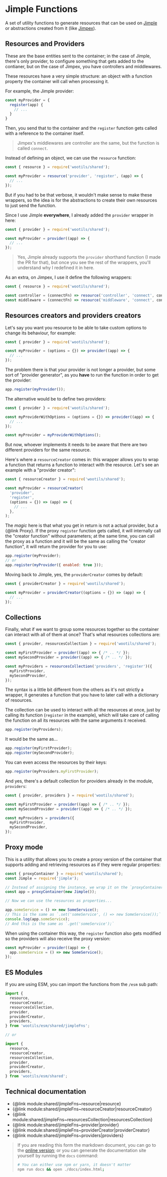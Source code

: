# Jimple Functions

A set of utility functions to generate resources that can be used on [Jimple](https://github.com/fjorgemota/jimple) or abstractions created from it (like [Jimpex](https://yarnpkg.com/package/jimpex)).

## Resources and Providers

These are the base entities sent to the container; in the case of Jimple, there's only provider, to configure something that gets added to the contianer, but on the case of Jimpex, you have controllers and middlewares.

These resources have a very simple structure: an object with a function property the container will call when processing it.

For example, the Jimple provider:

```js
const myProvider = {
  register(app) {
    // ...
  }
}
```

Then, you send that to the container and the `register` function gets called with a reference to the container itself.

> Jimpex's middlewares are controller are the same, but the function is called `connect`.

Instead of defining an object, we can use the `resource` function:

```js
const { resource } = require('wootils/shared');

const myProvider = resource('provider', 'register', (app) => {
  // ...
});
```

But if you had to be that verbose, it wouldn't make sense to make these wrappers, so the idea is for the abstractions to create their own resources to just send the function.

Since I use Jimple **everywhere**, I already added the `provider` wrapper in here:

```js
const { provider } = require('wootils/shared');

const myProvider = provider((app) => {
  // ...
});
```

> Yes, Jimple already supports the `provider` shorthand function (I made the PR for that), but once you see the rest of the wrappers, you'll understand why I redefined it in here.

As an extra, on Jimpex, I use it define the following wrappers:

```js
const { resource } = require('wootils/shared');

const controller = (connectFn) => resource('controller', 'connect', connectFn);
const middleware = (connectFn) => resource('middleware', 'connect', connectFn);
```

## Resources creators and providers creators

Let's say you want you resource to be able to take custom options to change its behaviour, for example:

```js
const { provider } = require('wootils/shared');

const myProvider = (options = {}) => provider((app) => {
  // ...
});
```

The problem there is that your provider is not longer a provider, but some sort of "provider generator", as you **have** to run the function in order to get the provider:

```js
app.register(myProvider());
```

The alternative would be to define two providers:

```js
const { provider } = require('wootils/shared');

const myProviderWithOptions = (options = {}) => provider((app) => {
  // ...
});

const myProvider = myProviderWithOptions();
```

But now, whoever implements it needs to be aware that there are two different providers for the same resource.

Here's where a `resourceCreator` comes in: this wrapper allows you to wrap a function that returns a function to interact with the resource. Let's see an example with a "provider creator":

```js
const { resourceCreator } = require('wootils/shared');

const myProvider = resourceCreator(
  'provider',
  'register',
  (options = {}) => (app) => {
    // ...
  },
);
```

The _magic_ here is that what you get in return is not a actual provider, but a {@link Proxy}. If the proxy `register` function gets called, it will internally call the "creator function" without parameters; at the same time, you can call the proxy as a function and it will be the same as calling the "creator function", it will return the provider for you to use:

```js
app.register(myProvider);
// or
app.register(myProvider({ enabled: true }));
```

Moving back to Jimple, yes, the `providerCreator` comes by default:

```js
const { providerCreator } = require('wootils/shared');

const myProvider = providerCreator((options = {}) => (app) => {
  // ...
});
```

## Collections

Finally, what if we want to group some resources together so the container can interact with all of them at once? That's what resources collections are:

```js
const { provider, resourcesCollection } = require('wootils/shared');

const myFirstProvider = provider((app) => { /* .. */ });
const mySecondProvider = provider((app) => { /* .. */ });

const myProviders = resourcesCollection('providers', 'register')({
  myFirstProvider,
  mySecondProvider,
});
```

The syntax is a little bit different from the others as it's not strictly a wrapper, it generates a function that you have to later call with a dictionary of resources.

The collection can be used to interact with all the resources at once, just by calling its function (`register` in the example), which will take care of calling the function on all its resources with the same arguments it received.

```js
app.register(myProviders);
```

It would be the same as...

```js
app.register(myFirstProvider);
app.register(mySecondProvider);
```

You can even access the resources by their keys:

```js
app.register(myProviders.myFirstProvider);
```

And yes, there's a default collection for providers already in the module, `providers`:

```js
const { provider, providers } = require('wootils/shared');

const myFirstProvider = provider((app) => { /* .. */ });
const mySecondProvider = provider((app) => { /* .. */ });

const myProviders = providers({
  myFirstProvider,
  mySecondProvider,
});
```

## Proxy mode

This is a utility that allows you to create a proxy version of the container that supports adding and retrieving resources as if they were regular properties:

```js
const { proxyContainer } = require('wootils/shared');
const Jimple = require('jimple');

// Instead of assigning the instance, we wrap it on the `proxyContainer` function.
const app = proxyContainer(new Jimple());

// Now we can use the resources as properties...

app.someService = () => new SomeService();
// This is the same as `.set('someService', () => new SomeService());`
console.log(app.someService);
// And this is the same as `.get('someService');`
```

When using the container this way, the `register` function also gets modified so the providers will also receive the proxy version:

```js
const myProvider = provider((app) => {
  app.someService = () => new SomeService();
});
```

## ES Modules

If you are using ESM, you can import the functions from the `/esm` sub path:

```js
import {
  resource,
  resourceCreator,
  resourcesCollection,
  provider,
  providerCreator,
  providers,
} from 'wootils/esm/shared/jimpleFns';

// or

import {
  resource,
  resourceCreator,
  resourcesCollection,
  provider,
  providerCreator,
  providers,
} from 'wootils/esm/shared';
```

## Technical documentation

- {@link module:shared/jimpleFns~resource|resource}
- {@link module:shared/jimpleFns~resourceCreator|resourceCreator}
- {@link module:shared/jimpleFns~resourcesCollection|resourcesCollection}
- {@link module:shared/jimpleFns~provider|provider}
- {@link module:shared/jimpleFns~providerCreator|providerCreator}
- {@link module:shared/jimpleFns~providers|providers}

> If you are reading this form the markdown document, you can go to the [online version](https://homer0.github.io/wootils); or you can generate the documentation site yourself by running the `docs` command:
>
> ```bash
> # You can either use npm or yarn, it doesn't matter
> npm run docs && open ./docs/index.html;
> ```
